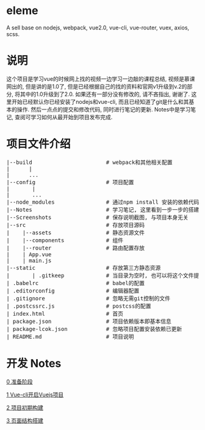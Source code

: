 # eleme
A sell base on nodejs, webpack, vue2.0, vue-cli, vue-router, vuex, axios, scss.

# 说明
这个项目是学习vue的时候网上找的视频一边学习一边敲的课程总结, 视频是慕课网出的, 但是讲的是1.0了, 但是已经根据自己的找的资料和官网v1升级到v.2的部分, 将其中的1.0升级到了2.0. 如果还有一部分没有修改的, 请不吝指出, 谢谢了.
这里开始已经默认你已经安装了nodejs和vue-cli, 而且已经知道了git是什么和其基本的操作. 然后一点点的提交和修改代码, 同时进行笔记的更新. Notes中是学习笔记, 查阅可学习如何从最开始到项目发布完成.

# 项目文件介绍
<pre>
|--build                       # webpack和其他相关配置
|      |
|      ...
|--config                      # 项目配置
|       |
|       ...
|--node_modules                # 通过npm install 安装的依赖代码库
|--Notes                       # 学习笔记, 这里看到一步一步的搭建完整项目的学习笔记 与项目本身无关
|--Screenshots                 # 保存说明截图, 与项目本身无关
|--src                         # 存放项目源码
|    |--assets                 # 静态资源文件
|    |--components             # 组件
|    |--router                 # 路由配置存放
|    | App.vue
|    | main.js
|--static                      # 存放第三方静态资源
|       | .gitkeep             # 当目录为空时, 也可以将这个文件提交到git仓库中
| .babelrc                     # babel的配置
| .editorconfig                # 编辑器配置
| .gitignore                   # 忽略无需git控制的文件
| .postcssrc.js                # postcss的配置
| index.html                   # 首页
| package.json                 # 项目依赖版本即基本信息
| package-lcok.json            # 忽略项目配置安装依赖已更新
| README.md                    # 项目说明
</pre>

# 开发 Notes
<p><a href="https://github.com/zhanghoo/eleme/blob/master/Notes/0.Ready.md" title="0 准备阶段">0 准备阶段</a></p>
<p><a href="https://github.com/zhanghoo/eleme/blob/master/Notes/1.Use%20vue-cli.md" title="1 Vue-cli开启Vuejs项目">1 Vue-cli开启Vuejs项目</a></p>
<p><a href="https://github.com/zhanghoo/eleme/blob/master/Notes/2.Infrastructure setup.md" title="2 项目初期构建">2 项目初期构建</a></p>
<p><a href="https://github.com/zhanghoo/eleme/blob/master/Notes/3.Build page structure.md" title="3 页面结构搭建">3 页面结构搭建</a></p>

